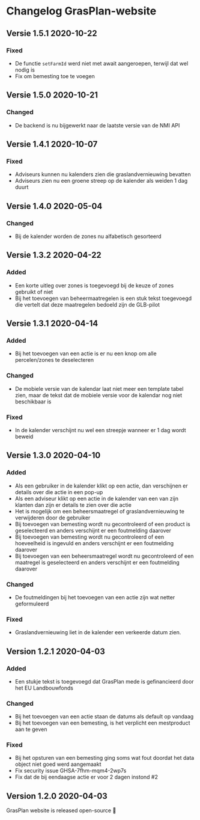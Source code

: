 # Changelog GrasPlan-website

## Versie 1.5.1 2020-10-22
### Fixed 
* De functie `setFarmId` werd niet met await aangeroepen, terwijl dat wel nodig is
* Fix om bemesting toe te voegen

## Versie 1.5.0 2020-10-21
### Changed
* De backend is nu bijgewerkt naar de laatste versie van de NMI API

## Versie 1.4.1 2020-10-07
### Fixed
* Adviseurs kunnen nu kalenders zien die graslandvernieuwing bevatten
* Adviseurs zien nu een groene streep op de kalender als weiden 1 dag duurt

## Versie 1.4.0 2020-05-04
### Changed
* Bij de kalender worden de zones nu alfabetisch gesorteerd

## Versie 1.3.2 2020-04-22
### Added
* Een korte uitleg over zones is toegevoegd bij de keuze of zones gebruikt of niet
* Bij het toevoegen van beheermaatregelen is een stuk tekst toegevoegd die vertelt dat deze maatregelen bedoeld zijn de GLB-pilot

## Versie 1.3.1 2020-04-14
### Added
* Bij het toevoegen van een actie is er nu een knop om alle percelen/zones te deselecteren

### Changed
* De mobiele versie van de kalendar laat niet meer een template tabel zien, maar de tekst dat de mobiele versie voor de kalendar nog niet beschikbaar is

### Fixed
* In de kalender verschijnt nu wel een streepje wanneer er 1 dag wordt beweid

## Versie 1.3.0 2020-04-10
### Added
* Als een gebruiker in de kalender klikt op een actie, dan verschijnen er details over die actie in een pop-up
* Als een adviseur klikt op een actie in de kalender van een van zijn klanten dan zijn er details te zien over die actie
* Het is mogelijk om een beheersmaatregel of graslandvernieuwing te verwijderen door de gebruiker
* Bij toevoegen van bemesting wordt nu gecontroleerd of een product is geselecteerd en anders verschijnt er een foutmelding daarover
* Bij toevoegen van bemesting wordt nu gecontroleerd of een hoeveelheid is ingevuld en anders verschijnt er een foutmelding daarover
* Bij toevoegen van een beheersmaatregel wordt nu gecontroleerd of een maatregel is geselecteerd en anders verschijnt er een foutmelding daarover

### Changed
* De foutmeldingen bij het toevoegen van een actie zijn wat netter geformuleerd

### Fixed
* Graslandvernieuwing liet in de kalender een verkeerde datum zien.

## Version 1.2.1 2020-04-03
### Added
* Een stukje tekst is toegevoegd dat GrasPlan mede is gefinancieerd door het EU Landbouwfonds

### Changed
* Bij het toevoegen van een actie staan de datums als default op vandaag
* Bij het toevoegen van een bemesting, is het verplicht een mestproduct aan te geven

### Fixed
* Bij het opsturen van een bemesting ging soms wat fout doordat het data object niet goed werd aangemaakt
* Fix security issue GHSA-7fhm-mqm4-2wp7s
* Fix dat de bij eendaagse actie er voor 2 dagen instond #2

## Version 1.2.0 2020-04-03
GrasPlan website is released open-source :tada: